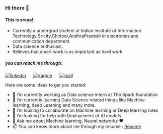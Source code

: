 ### Hi there 👋
#### This is sreya! 
* Currently a undergrad student at Indian Institute of Information Technology Sricity,Chittoor,AndhraPradesh in electronics and communication department.<br>
* Data science enthusiast.<br>
*  Believes that smart work is as important as hard work
##### you can reach me through:
[![linkedin](https://github.com/arpit-dwivedi/arpit-dwivedi.github.io/blob/master/assets/img/Webp.net-resizeimage.png)](https://www.linkedin.com/in/sreya-reddy-2a0b96184/)&nbsp;&nbsp;&nbsp;&nbsp;&nbsp;&nbsp;[![kaggle](https://github.com/arpit-dwivedi/arpit-dwivedi/blob/master/kaggle.png)](https://www.kaggle.com/sreyareddy15)&nbsp;&nbsp;&nbsp;&nbsp;&nbsp;&nbsp;[![mail](https://github.com/arpit-dwivedi/arpit-dwivedi/blob/master/m1.png)](mailto:vishnusreya15@gmail.com)

Here are some ideas to get you started:

- 🔭 I’m currently working as Data science intern at The Spark foundation
- 🌱 I’m currently learning Data Science related things like Machine learning, deep Learning and many more.
- 👯 I’m looking to collaborate on Machine learning or Deep learning roles
- 🤔 I’m looking for help with Deployement of AI models 
- 💬 Ask me about Machine learning, Neural networks :heart:
- 📫 You can know more about me through my resume : [Resume](https://drive.google.com/file/d/1dw4P2lvMCSd44OoN67HIpzH-Vaa9Sw53/view?usp=sharing)
